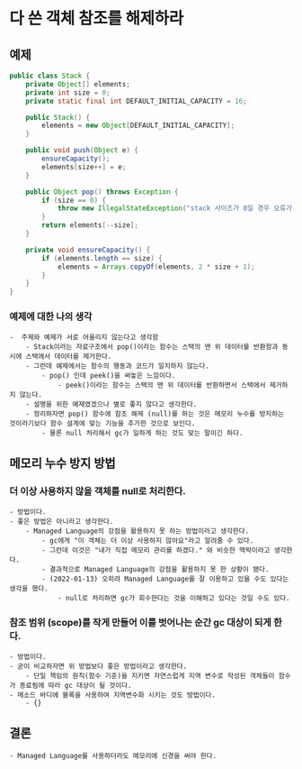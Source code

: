 # 다 쓴 객체 참조를 해제하라

## 예제

```java
public class Stack {
    private Object[] elements;
    private int size = 0;
    private static final int DEFAULT_INITIAL_CAPACITY = 16;

    public Stack() {
        elements = new Object[DEFAULT_INITIAL_CAPACITY];
    }

    public void push(Object e) {
        ensureCapacity();
        elements[size++] = e;
    }

    public Object pop() throws Exception {
        if (size == 0) {
            throw new IllegalStateException("stack 사이즈가 0일 경우 오류가 발생합니다");
        }
        return elements[--size];
    }

    private void ensureCapacity() {
        if (elements.length == size) {
            elements = Arrays.copyOf(elements, 2 * size + 1);
        }
    }
}
```

### 예제에 대한 나의 생각
    -  주제와 예제가 서로 어울리지 않는다고 생각함
        - Stack이라는 자료구조에서 pop()이라는 함수는 스택의 맨 위 데이터를 반환함과 동시에 스택에서 데이터를 제거한다.  
        - 그런데 예제에서는 함수의 행동과 코드가 일치하지 않는다.
            - pop() 인데 peek()을 써놓은 느낌이다.
                - peek()이라는 함수는 스택의 맨 위 데이터를 반환하면서 스택에서 제거하지 않는다.
        - 설명을 위한 예제였겠으나 별로 좋지 않다고 생각한다.
        - 정리하자면 pop() 함수에 참조 해제 (null)를 하는 것은 메모리 누수를 방지하는 것이라기보다 함수 설계에 맞는 기능을 추가한 것으로 보인다.
            - 물론 null 처리해서 gc가 일하게 하는 것도 맞는 말이긴 하다.
        
## 메모리 누수 방지 방법
### 더 이상 사용하지 않을 객체를 null로 처리한다.
    - 방법이다.
    - 좋은 방법은 아니라고 생각한다.
        - Managed Language의 강점을 활용하지 못 하는 방법이라고 생각한다.
            - gc에게 "이 객체는 더 이상 사용하지 않아요"라고 알려줄 수 있다.
            - 그런데 이것은 "내가 직접 메모리 관리를 하겠다." 와 비슷한 맥락이라고 생각한다.
            - 결과적으로 Managed Language의 강점을 활용하지 못 한 상황이 됐다.
            - (2022-01-13) 오히려 Managed Language를 잘 이용하고 있을 수도 있다는 생각을 했다.
                - null로 처리하면 gc가 회수한다는 것을 이해하고 있다는 것일 수도 있다.

### 참조 범위 (scope)를 작게 만들어 이를 벗어나는 순간 gc 대상이 되게 한다.
    - 방법이다.
    - 굳이 비교하자면 위 방법보다 좋은 방법이라고 생각한다.
        - 단일 책임의 원칙(함수 기준)을 지키면 자연스럽게 지역 변수로 작성된 객체들이 함수가 종료됨에 따라 gc 대상이 될 것이다.
    - 메소드 바디에 블록을 사용하여 지역변수화 시키는 것도 방법이다.
        - {}

## 결론
    - Managed Language를 사용하더라도 메모리에 신경을 써야 한다.
